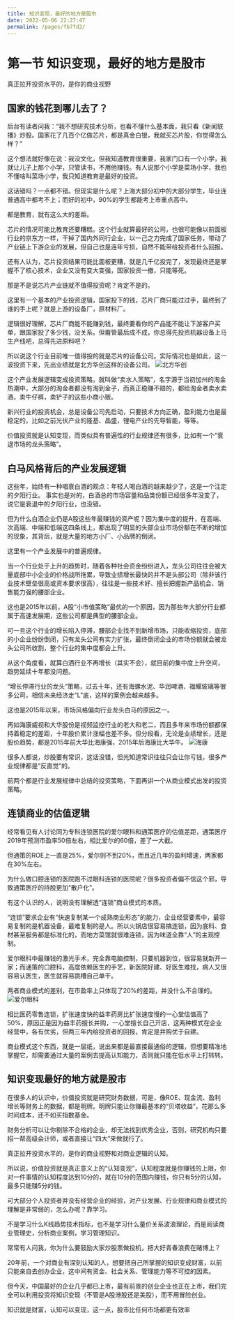 ```yaml
---
title: 知识变现，最好的地方是股市
date: 2022-05-06 22:27:47
permalink: /pages/fb7fd2/
---
```

# 第一节  知识变现，最好的地方是股市
真正拉开投资水平的，是你的商业视野

## 国家的钱花到哪儿去了？
后台有读者问我：“我不想研究技术分析，也看不懂什么基本面，我只看《新闻联播》炒股。国家花了几百个亿做芯片，都是真金白银，我就买芯片股，你觉得怎么样？”

这个想法就好像在说：我没文化，但我知道教育很重要，我家门口有一个小学，我就让儿子上那个小学，只管读书，不用他赚钱。有人说那个小学是菜场小学，我也不懂啥叫菜场小学，我只知道教育是最好的投资。

这话错吗？一点都不错。但现实是什么呢？上海大部分初中的大部分学生，毕业连普通高中都考不上；而好的初中，90%的学生都能考上市重点高中。

都是教育，就有这么大的差距。

芯片的情况可能比教育还要糟糕。这个行业就算最好的公司，也很可能像以前面板行业的京东方一样，干掉了国内外同行企业，以一己之力完成了国家任务，带动了产业链上下游企业的发展，但自己也是连年亏损，自然不能带给投资者什么回报。

还有人认为，芯片投资结果可能比面板更糟，就是几千亿投完了，发现最终还是掌握不了核心技术，企业又没有变大变强，国家投资一撤，只能等死。

那是不是说芯片产业链就不值得投资呢？肯定不是的。

这里有一个基本的产业投资逻辑，国家投下的钱，芯片厂商只能过过手，最终到了谁的手上呢？就是上游的设备厂，原材料厂。

逻辑很好理解，芯片厂商能不能赚到钱，最终要看你的产品能不能让下游客户买单，跟国家投了多少钱，没关系。但甭管最后成不成，你总得先投资机器设备上马生产线吧，总得先进原料吧？

所以说这个行业目前唯一值得投的就是芯片的设备公司。实际情况也是如此，这一波投资下来，先出业绩就是北方华创这样的设备公司。
<img :src="$withBase('/images/beifang.jpg')" alt="北方华创">

这个产业发展逻辑变成投资策略，就叫做“卖水人策略”，名字源于当初加州的淘金热潮中，大部分的淘金者都没有淘到金子，而真正稳赚不赔的，都给淘金者卖水卖酒，卖牛仔裤，卖铲子的这些小商小贩。

新兴行业的投资机会，总是设备公司先启动，只要技术方向正确，盈利能力也是最稳定的，比如之前光伏产业的隆基、晶盛，锂电产业的先导智能，等等。

价值投资就是认知变现，而类似具有普遍性的行业规律还有很多，比如有一个“衰退市场的龙头策略”。

## 白马风格背后的产业发展逻辑

这些年，始终有一种唱衰白酒的观点：年轻人喝白酒的越来越少了，这是一个注定的夕阳行业。
事实也是对的，白酒总的市场容量和品类份额已经很多年没变了，说它是衰退中的夕阳行业，也没错。

但为什么白酒企业仍是A股这些年最赚钱的资产呢？因为集中度的提升，在高端、次高端、中端和低端这四条线上，都出现了明显的头部企业市场份额在不断的增加的现象，其背后，就是大量的地方小厂、小品牌的倒闭。

这里有一个产业发展中的普遍规律。

当一个行业处于上升的趋势时，随着各种社会资金纷纷进入，龙头公司往往会被大量底部中小企业的价格战所拖累，导致业绩增长最快的并不是头部公司（除非该行业技术壁垒很高或资本要求很高），往往是一些技术好、擅长把握新产品机会、销售能力强的腰部企业。

这也是2015年以前，A股“小市值策略”最优的一个原因，因为那些年大部分行业都属于高速发展期，这些公司都是典型的腰部企业。

可一旦这个行业的增长陷入停滞，腰部企业找不到新增市场，只能收缩投资，底部的小企业纷纷倒闭，只有龙头公司有实力扩张，最终倒闭企业的市场份额就会被龙头公司所收割，整个行业的集中度都会上升。

从这个角度看，就算白酒行业不再增长（其实不会），就目前的集中度上升空间，趋势延续十年都没问题。

“增长停滞行业的龙头”策略，过去十年，还有海螺水泥、华润啤酒、福耀玻璃等很多公司，相信未来经济走“L”底，这样的案例会越来越多。

这也是2015年以来，市场风格偏向行业龙头白马的原因之一。

再如海康威视和大华股份是视频监控行业的老大和老二，而且多年来市场份额都保持着稳定的差距，十年股价累计涨幅也差不多。但分段看，无论是业绩增长，还是股价趋势，都是2015年前大华比海康强，2015年后海康比大华牛。
<img :src="$withBase('/images/haikang.jpg')" alt="海康">

很多人都说，炒股要有常识，这话没错，但光知道常识往往只会让你亏钱，很多产业规律都是“反直觉”的。

前两个都是行业发展规律中总结的投资策略，下面再讲一个从商业模式出发的投资策略。
## 连锁商业的估值逻辑

经常看见有人讨论同为专科连锁医院的爱尔眼科和通策医疗的估值差距，通策医疗2019年预测市盈率50倍左右，相比爱尔的60倍，差了一大截。

但通策的ROE上一直是25%，爱尔则不到20%，而且近几年的盈利增速，两家都在30%左右。

为什么做口腔连锁的医院跑不过眼科连锁的医院呢？很多投资者偏不信这个邪，导致通策医疗的持股更加“散户化”。

有这个认识的人，说明没有理解透“连锁”商业模式的本质。

“连锁”要求企业有“快速复制某一个成熟商业形态”的能力，企业经营要素中，最容易复制的是机器设备，最难复制的是人。所以火锅店很容易搞连锁，因为底料、食材甚至服务都是标准化的，而地方菜馆就很难连锁，因为味道全靠“人”的主观控制。

爱尔眼科中最赚钱的激光手术，完全靠电脑控制，只要机器到位，很容易就新开一家；而通策的口腔科，高度依赖医生的手艺，新医院好建、好医生难找，病人又很容易认医生，医生就容易跳槽自己单干。

两者商业模式的差别，在市盈率上只体现了20%的差距，并没什么不合理的。
<img :src="$withBase('/images/aier.jpg')" alt="爱尔眼科">


相比医药零售连锁，扩张速度快的益丰药房比扩张速度慢的一心堂估值高了50%，原因正是因为益丰药擅长并购，一心堂擅长自己开店，这两种模式在企业经营中，各有优劣，但两三年内给投资者的回报，肯定是并购优于自建。

商业模式这个东西，就是一层纸，说出来都是最直接最通俗的逻辑，但想要精准地掌握它，却需要通过大量的案例去提高认知能力，否则就只能在低水平上打转转。

## 知识变现最好的地方就是股市

在很多人的认识中，价值投资就是研究财务数据，可是，像ROE、现金流、盈利增长等财务上的数据，都是明牌。明牌只能让你赚最基本的“贝塔收益”，花那么多时间成本，还不如买指数基金。

财务分析可以让你剔除不合格的企业，却无法找到优秀企业，否则，研究机构只要招一帮高级会计师，或者直接让“四大”来做就行了。

真正拉开投资水平的，是你的商业视野和对商业逻辑的认知。

所以说，价值投资就是真正意义上的“认知变现”，认知程度就是你赚钱的上限，你对一件事情的认知程度达到10分的，就在10分的范围内赚钱，你只有5分的认知，最多只能赚5分的钱。

可大部分个人投资者并没有经营企业的经验，对产业发展、行业规律和商业模式的理解是非常弱的，怎么办呢？靠学习。

不是学习什么K线趋势技术指标，也不是学习什么量价关系波浪理论，而是阅读商业管理史，分析商业案例，学习管理知识。

常常有人问我，你为什么要鼓励大家炒股票做投机，把大好青春浪费在赌博上？

20年前，一个对商业有深刻认知的人，想要把自己所掌握的知识变成财富，以前只能亲自去创办企业，这中间有资金、社会关系、管理能力等不可控的因素。

但今天，中国最好的企业几乎都已上市，最有前景的创业企业也正在上市，我们完全可以利用投资将知识变现（不管是A股港股还是美股），而不用冒险创业。

知识就是财富，认知可以变现，这一点，股市比任何市场都更有效率
